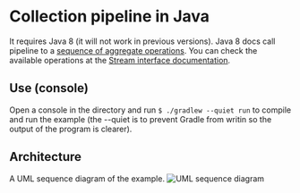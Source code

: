# Collection pipeline in Java
It requires Java 8 (it will not work in previous versions). Java 8 docs call pipeline to a [sequence of aggregate operations](http://docs.oracle.com/javase/tutorial/collections/streams/). You can check the available operations at the [Stream interface documentation](http://docs.oracle.com/javase/8/docs/api/java/util/stream/Stream.html).

## Use (console)
Open a console in the directory and run `$ ./gradlew --quiet run` to compile and run the example (the --quiet is to prevent Gradle from writin so the output of the program is clearer).

## Architecture
A UML sequence diagram of the example.
![UML sequence diagram](https://rbejar.github.io/images/arqs_collpipeline_Java.png)
